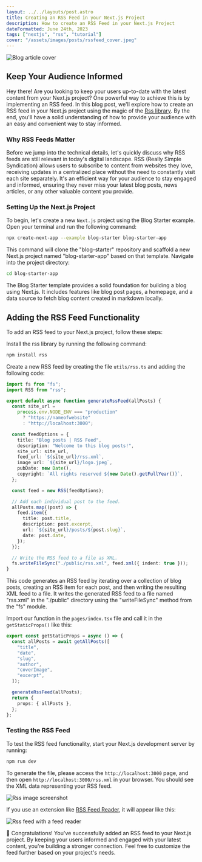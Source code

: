 ```yaml
---
layout: ../../layouts/post.astro
title: Creating an RSS Feed in your Next.js Project
description: How to create an RSS Feed in your Next.js Project
dateFormatted: June 24th, 2023
tags: ["nextjs", "rss", "tutorial"]
cover: "/assets/images/posts/rssfeed_cover.jpeg"
---
```


![Blog article cover](/assets/images/posts/rssfeed_cover.jpeg)

## Keep Your Audience Informed

Hey there! Are you looking to keep your users up-to-date with the latest content from your Next.js project? One powerful way to achieve this is by implementing an RSS feed. In this blog post, we'll explore how to create an RSS feed in your Next.js project using the magic of the [Rss library](https://github.com/dylang/node-rss). By the end, you'll have a solid understanding of how to provide your audience with an easy and convenient way to stay informed.

### Why RSS Feeds Matter

Before we jump into the technical details, let's quickly discuss why RSS feeds are still relevant in today's digital landscape. RSS (Really Simple Syndication) allows users to subscribe to content from websites they love, receiving updates in a centralized place without the need to constantly visit each site separately. It's an efficient way for your audience to stay engaged and informed, ensuring they never miss your latest blog posts, news articles, or any other valuable content you provide.

### Setting Up the Next.js Project

To begin, let's create a new `Next.js` project using the Blog Starter example. Open your terminal and run the following command:

```bash
npx create-next-app --example blog-starter blog-starter-app
```

This command will clone the "blog-starter" repository and scaffold a new Next.js project named "blog-starter-app" based on that template. Navigate into the project directory:

```bash
cd blog-starter-app
```

The Blog Starter template provides a solid foundation for building a blog using Next.js. It includes features like blog post pages, a homepage, and a data source to fetch blog content created in markdown locally.

## Adding the RSS Feed Functionality

To add an RSS feed to your Next.js project, follow these steps:

Install the rss library by running the following command:

```bash
npm install rss
```

Create a new RSS feed by creating the file `utils/rss.ts` and adding the following code:

```typescript
import fs from "fs";
import RSS from "rss";

export default async function generateRssFeed(allPosts) {
  const site_url =
    process.env.NODE_ENV === "production"
      ? "https://nameofwebsite"
      : "http://localhost:3000";

  const feedOptions = {
    title: "Blog posts | RSS Feed",
    description: "Welcome to this blog posts!",
    site_url: site_url,
    feed_url: `${site_url}/rss.xml`,
    image_url: `${site_url}/logo.jpeg`,
    pubDate: new Date(),
    copyright: `All rights reserved ${new Date().getFullYear()}`,
  };

  const feed = new RSS(feedOptions);

  // Add each individual post to the feed.
  allPosts.map((post) => {
    feed.item({
      title: post.title,
      description: post.excerpt,
      url: `${site_url}/posts/${post.slug}`,
      date: post.date,
    });
  });

  // Write the RSS feed to a file as XML.
  fs.writeFileSync("./public/rss.xml", feed.xml({ indent: true }));
}
```

This code generates an RSS feed by iterating over a collection of blog posts, creating an RSS item for each post, and then writing the resulting XML feed to a file. It writes the generated RSS feed to a file named "rss.xml" in the "./public" directory using the "writeFileSync" method from the "fs" module.

Import our function in the `pages/index.tsx` file and call it in the `getStaticProps()` like this:

```typescript
export const getStaticProps = async () => {
  const allPosts = await getAllPosts([
    "title",
    "date",
    "slug",
    "author",
    "coverImage",
    "excerpt",
  ]);

  generateRssFeed(allPosts);
  return {
    props: { allPosts },
  };
};
```

### Testing the RSS Feed

To test the RSS feed functionality, start your Next.js development server by running:

```bash
npm run dev
```

To generate the file, please access the `http://localhost:3000` page, and then open `http://localhost:3000/rss.xml` in your browser. You should see the XML data representing your RSS feed.

![Rss image screenshot](https://dev-to-uploads.s3.amazonaws.com/uploads/articles/w2brirm7pqabz03pm73s.png)

If you use an extension like [RSS Feed Reader](https://chrome.google.com/webstore/detail/rss-feed-reader/pnjaodmkngahhkoihejjehlcdlnohgmp/related), it will appear like this:

![Rss feed with a feed reader](https://dev-to-uploads.s3.amazonaws.com/uploads/articles/0itp8ejznkicr6ycs09y.png)

🥳 Congratulations! You've successfully added an RSS feed to your Next.js project. By keeping your users informed and engaged with your latest content, you're building a stronger connection. Feel free to customize the feed further based on your project's needs.
